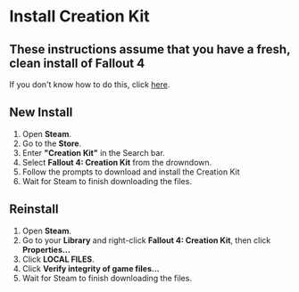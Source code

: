 <h1>Install Creation Kit</h1>
<h2>These instructions assume that you have a fresh, clean install of Fallout 4</h2>
If you don't know how to do this, click <a href="https://github.com/Aurelianis/PRPPatchingScript/blob/main/MANUAL-FO4CleanInstall.md">here</a>.

<h2>New Install</h2>
<ol>
<li>Open <b>Steam</b>.</li>
<li>Go to the <b>Store</b>.</li>
<li>Enter <b>"Creation Kit"</b> in the Search bar.</li>
<li>Select <b>Fallout 4: Creation Kit</b> from the drowndown.</li>
<li>Follow the prompts to download and install the Creation Kit</li>
<li>Wait for Steam to finish downloading the files.</li>
</ol>

<h2>Reinstall</h2>
<ol>
<li>Open <b>Steam</b>.</li>
<li>Go to your <b>Library</b> and right-click <b>Fallout 4: Creation Kit</b>, then click <b>Properties...</b></li>
<li>Click <b>LOCAL FILES</b>.</li>
<li>Click <b>Verify integrity of game files...</b></li>
<li>Wait for Steam to finish downloading the files.</li>
</ol>
